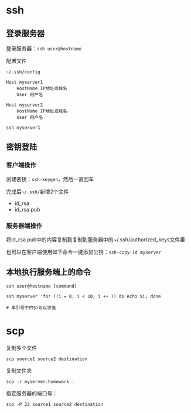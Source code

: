 # ssh

## 登录服务器

登录服务器：`ssh user@hostname`



配置文件

`~/.ssh/config`

```
Host myserver1
    HostName IP地址或域名
    User 用户名

Host myserver2
    HostName IP地址或域名
    User 用户名
```

`ssh myserver1`




##  密钥登陆

### 客户端操作
创建密钥：`ssh-keygen`，然后一直回车

完成后`~/.ssh/`新增2个文件

- id_rsa
- id_rsa.pub

### 服务器端操作

将id_rsa.pub中的内容复制到复制到服务器中的~/.ssh/authorized_keys文件里

也可以在客户端使用如下命令一键添加公钥：`ssh-copy-id myserver`





## 本地执行服务端上的命令

`ssh user@hostname [command]`



`ssh myserver 'for ((i = 0; i < 10; i ++ )) do echo $i; done`

`# 单引号中的$i可以求值`

# scp

复制多个文件

`scp source1 source2 destination`

复制文件夹

`scp -r myserver:homework .`





指定服务器的端口号：

`scp -P 22 source1 source2 destination`

